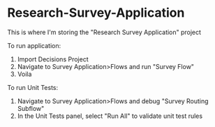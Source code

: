# Research-Survey-Application

This is where I'm storing the "Research Survey Application" project

To run application:
  1. Import Decisions Project
  2. Navigate to Survey Application>Flows and run "Survey Flow"
  3. Voila
  
To run Unit Tests:
  1. Navigate to Survey Application>Flows and debug "Survey Routing Subflow"
  2. In the Unit Tests panel, select "Run All"  to validate unit test rules
  
